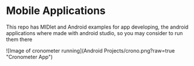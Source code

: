 # Mobile Applications

This repo has MIDlet and Android examples for app developing, the android applications where made with android studio, so you may consider to run them there


![Image of cronometer running](Android Projects/crono.png?raw=true "Cronometer App")
